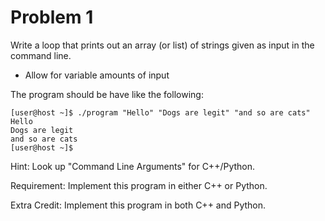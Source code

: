 Problem 1
=========

Write a loop that prints out an array (or list) of strings given as input in
the command line.

* Allow for variable amounts of input

The program should be have like the following:

    [user@host ~]$ ./program "Hello" "Dogs are legit" "and so are cats"
    Hello
    Dogs are legit
    and so are cats
    [user@host ~]$

Hint: Look up "Command Line Arguments" for C++/Python.

Requirement: Implement this program in either C++ or Python.

Extra Credit: Implement this program in both C++ and Python.


